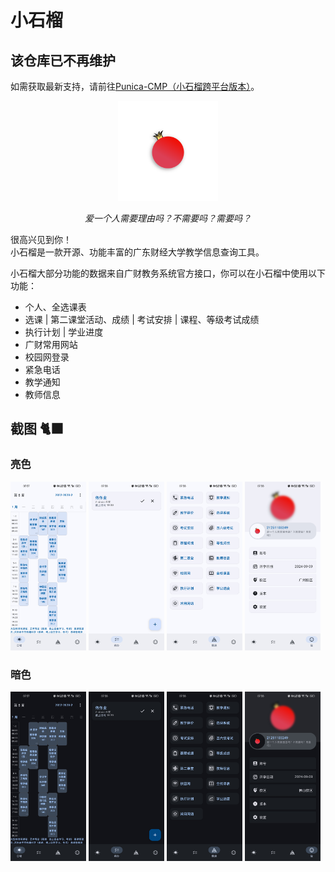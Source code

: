 # 小石榴

## 该仓库已不再维护

如需获取最新支持，请前往[Punica-CMP（小石榴跨平台版本）](https://github.com/Kiteio/Punica-CMP)。

<p align="center">
    <img width="160" src="app/src/main/res/drawable/punica.png" alt="Punica Logo"/>
</p>

<p align="center">
    <i>爱一个人需要理由吗？不需要吗？需要吗？</i>
</p>

很高兴见到你！\
小石榴是一款开源、功能丰富的广东财经大学教学信息查询工具。

小石榴大部分功能的数据来自广财教务系统官方接口，你可以在小石榴中使用以下功能：

- 个人、全选课表
- 选课 | 第二课堂活动、成绩 | 考试安排 | 课程、等级考试成绩
- 执行计划 | 学业进度
- 广财常用网站
- 校园网登录
- 紧急电话
- 教学通知
- 教师信息

## 截图 🐈‍⬛

### 亮色

<p>
    <img src="readme/screenshot1.jpg" alt="screenshot" width="24%" />
    <img src="readme/screenshot3.jpg" alt="screenshot" width="24%" />
    <img src="readme/screenshot5.jpg" alt="screenshot" width="24%" />
    <img src="readme/screenshot7.jpg" alt="screenshot" width="24%" />
</p>

### 暗色

<p>
    <img src="readme/screenshot2.jpg" alt="screenshot" width="24%" />
    <img src="readme/screenshot4.jpg" alt="screenshot" width="24%" />
    <img src="readme/screenshot6.jpg" alt="screenshot" width="24%" />
    <img src="readme/screenshot8.jpg" alt="screenshot" width="24%" />
</p>
